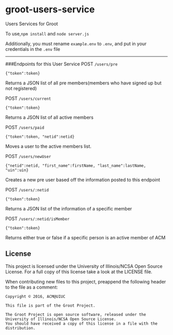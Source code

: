 # groot-users-service
Users Services for Groot

To use,``` npm install ``` and ```node server.js```

Additionally, you must rename ```example.env``` to ```.env```, and put in your credentials in the ```.env``` file

---
###Endpoints for this User Service
POST `/users/pre`

  `{"token":token}`

  Returns a JSON list of all pre members(members who have signed up but not registered)
  
POST `/users/current`

  `{"token":token}`

  Returns a JSON list of all active members

POST `/users/paid`
  
  `{"token":token, "netid":netid}`
  
  Moves a user to the active members list.

POST `/users/newUser`
  
  `{"netid":netid, "first_name":firstName, "last_name":lastName, "uin":uin}`
  
  Creates a new pre user based off the information posted to this endpoint

POST `/users/:netid`

  `{"token":token}`

  Returns a JSON list of the information of a specific member

POST `/users/:netid/isMember`

  `{"token":token}`
  
  Returns either true or false if a specific person is an active member of ACM
      

## License

This project is licensed under the University of Illinois/NCSA Open Source License. For a full copy of this license take a look at the LICENSE file. 

When contributing new files to this project, preappend the following header to the file as a comment: 

```
Copyright © 2016, ACM@UIUC

This file is part of the Groot Project.  
 
The Groot Project is open source software, released under the University of Illinois/NCSA Open Source License. 
You should have received a copy of this license in a file with the distribution.
```
